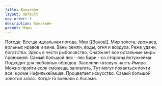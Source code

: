 ```yaml
---
title: Ванахейм
layout: default
nav_order: 3
description: Ванахейм
parent: Миры
---
```


Погода: Всегда идеальная погода. 
Мир [[Ванов]]. Мир золота, урожаев, вольных нравов и вина. Ваны земли, воды, огня и воздуха. Реже удачи, богатства. Здесь в чести рыболовство. Снабжает все остальные миры провизией. 
Самый большой лес - лес Бари - со стороны йотунхейма. Подходит для любовных обрядов. Заселили тазовую часть Имира. Можно пройти если сможешь заплатить. Тут могут появиться почти все, кроме Нифильхеймцев. Процветает искусство. Самый большой золотой запас. Когда-то воевали с Ассами. 
